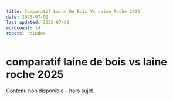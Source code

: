```yaml
---
title: Comparatif Laine De Bois Vs Laine Roche 2025
date: 2025-07-02
last_updated: 2025-07-02
wordcount: 14
robots: noindex
---
```


# comparatif laine de bois vs laine roche 2025

Contenu non disponible – hors sujet.